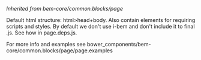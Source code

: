 _Inherited from bem-core/common.blocks/page_

Default html structure: html>head+body. Also contain elements for requiring scripts and styles.
By default we don't use i-bem and don't include it to final .js. See how in page.deps.js.

For more info and examples see bower_components/bem-core/common.blocks/page/page.examples